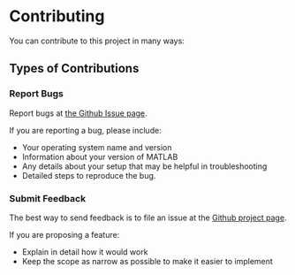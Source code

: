# Contributing
You can contribute to this project in many ways:

## Types of Contributions

### Report Bugs
Report bugs at [the Github Issue page][issues].

If you are reporting a bug, please include:
* Your operating system name and version
* Information about your version of MATLAB
* Any details about your setup that may be helpful in troubleshooting
* Detailed steps to reproduce the bug.

### Submit Feedback
The best way to send feedback is to file an issue at the [Github project page][issues].

If you are proposing a feature:
* Explain in detail how it would work
* Keep the scope as narrow as possible to make it easier to implement

[issues]: [https://github.com/fornwaltlab/copy_to_all_dense_plugin/issues]
